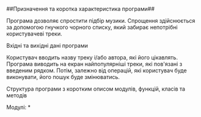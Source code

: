 ##Призначення та коротка характеристика програми##

Програма дозволяє спростити підбір музики. Спрощення здійснюється за допомогою гнучкого чорного списку, який забирає непотрібні користувачеві треки.

Вхідні та вихідні дані програми

Користувач вводить назву треку і/або автора, які його цікавлять. Програма виводить на екран найпопулярніші треки, які пов'язані з введеним рядком. Потім, залежно від операцій, які користувач буде виконувати, його пошук буде змінюватись.

Структура програми з коротким описом модулів, функцій, класів та методів

Модулі:
* 

